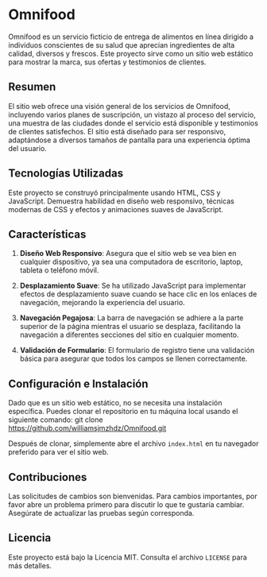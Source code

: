 # Omnifood

Omnifood es un servicio ficticio de entrega de alimentos en línea dirigido a individuos conscientes de su salud que aprecian ingredientes de alta calidad, diversos y frescos. Este proyecto sirve como un sitio web estático para mostrar la marca, sus ofertas y testimonios de clientes.

## Resumen

El sitio web ofrece una visión general de los servicios de Omnifood, incluyendo varios planes de suscripción, un vistazo al proceso del servicio, una muestra de las ciudades donde el servicio está disponible y testimonios de clientes satisfechos. El sitio está diseñado para ser responsivo, adaptándose a diversos tamaños de pantalla para una experiencia óptima del usuario.

## Tecnologías Utilizadas

Este proyecto se construyó principalmente usando HTML, CSS y JavaScript. Demuestra habilidad en diseño web responsivo, técnicas modernas de CSS y efectos y animaciones suaves de JavaScript.

## Características

1. **Diseño Web Responsivo**: Asegura que el sitio web se vea bien en cualquier dispositivo, ya sea una computadora de escritorio, laptop, tableta o teléfono móvil.

2. **Desplazamiento Suave**: Se ha utilizado JavaScript para implementar efectos de desplazamiento suave cuando se hace clic en los enlaces de navegación, mejorando la experiencia del usuario.

3. **Navegación Pegajosa**: La barra de navegación se adhiere a la parte superior de la página mientras el usuario se desplaza, facilitando la navegación a diferentes secciones del sitio en cualquier momento.

4. **Validación de Formulario**: El formulario de registro tiene una validación básica para asegurar que todos los campos se llenen correctamente.

## Configuración e Instalación

Dado que es un sitio web estático, no se necesita una instalación específica. Puedes clonar el repositorio en tu máquina local usando el siguiente comando: git clone https://github.com/williamsjmzhdz/Omnifood.git

Después de clonar, simplemente abre el archivo `index.html` en tu navegador preferido para ver el sitio web.

## Contribuciones

Las solicitudes de cambios son bienvenidas. Para cambios importantes, por favor abre un problema primero para discutir lo que te gustaría cambiar. Asegúrate de actualizar las pruebas según corresponda.

## Licencia

Este proyecto está bajo la Licencia MIT. Consulta el archivo `LICENSE` para más detalles.

